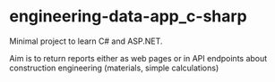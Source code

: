 # engineering-data-app_c-sharp

Minimal project to learn C# and ASP.NET. 

Aim is to return reports either as web pages or in API endpoints about construction engineering (materials, simple calculations)
